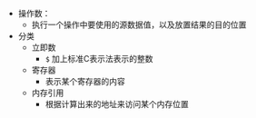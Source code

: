 - 操作数：
	- 执行一个操作中要使用的源数据值，以及放置结果的目的位置
- 分类
	- 立即数
		- `$` 加上标准C表示法表示的整数
	- 寄存器
		- 表示某个寄存器的内容
	- 内存引用
		- 根据计算出来的地址来访问某个内存位置
